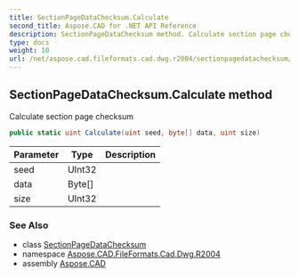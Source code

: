 ```yaml
---
title: SectionPageDataChecksum.Calculate
second_title: Aspose.CAD for .NET API Reference
description: SectionPageDataChecksum method. Calculate section page checksum
type: docs
weight: 10
url: /net/aspose.cad.fileformats.cad.dwg.r2004/sectionpagedatachecksum/calculate/
---
```

## SectionPageDataChecksum.Calculate method

Calculate section page checksum

```csharp
public static uint Calculate(uint seed, byte[] data, uint size)
```

| Parameter | Type | Description |
| --- | --- | --- |
| seed | UInt32 |  |
| data | Byte[] |  |
| size | UInt32 |  |

### See Also

* class [SectionPageDataChecksum](../)
* namespace [Aspose.CAD.FileFormats.Cad.Dwg.R2004](../../../aspose.cad.fileformats.cad.dwg.r2004/)
* assembly [Aspose.CAD](../../../)


